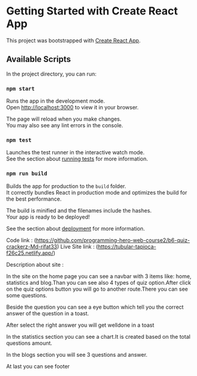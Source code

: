 # Getting Started with Create React App

This project was bootstrapped with [Create React App](https://github.com/facebook/create-react-app).

## Available Scripts

In the project directory, you can run:

### `npm start`

Runs the app in the development mode.\
Open [http://localhost:3000](http://localhost:3000) to view it in your browser.

The page will reload when you make changes.\
You may also see any lint errors in the console.

### `npm test`

Launches the test runner in the interactive watch mode.\
See the section about [running tests](https://facebook.github.io/create-react-app/docs/running-tests) for more information.

### `npm run build`

Builds the app for production to the `build` folder.\
It correctly bundles React in production mode and optimizes the build for the best performance.

The build is minified and the filenames include the hashes.\
Your app is ready to be deployed!

See the section about [deployment](https://facebook.github.io/create-react-app/docs/deployment) for more information.

Code link : (https://github.com/programming-hero-web-course2/b6-quiz-crackerz-Md-rifat33)
Live Site link : (https://tubular-tapioca-f26c25.netlify.app/)

Description about site :

In the site on the home page you can see a navbar with 3 items like: home, statistics and blog.Than you can see also 4 types of quiz option.After click on the quiz options button you will go to another route.There you can see some questions.

Beside the question you can see a eye button which tell you the correct answer of the question in a toast.

After select the right answer you will get welldone in a toast

In the statistics section you can see a chart.It is created based on the total questions amount.

In the blogs section you will see 3 questions and answer.

At last you can see footer
